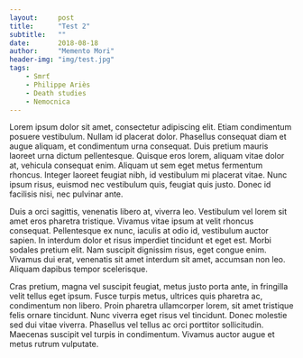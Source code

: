 ```yaml
---
layout:     post
title:      "Test 2"
subtitle:   ""
date:       2018-08-18
author:     "Memento Mori"
header-img: "img/test.jpg"
tags:
    - Smrť
    - Philippe Ariès 
    - Death studies
    - Nemocnica
---
```


Lorem ipsum dolor sit amet, consectetur adipiscing elit. Etiam condimentum posuere vestibulum. Nullam id placerat dolor. Phasellus consequat diam et augue aliquam, et condimentum urna consequat. Duis pretium mauris laoreet urna dictum pellentesque. Quisque eros lorem, aliquam vitae dolor at, vehicula consequat enim. Aliquam ut sem eget metus fermentum rhoncus. Integer laoreet feugiat nibh, id vestibulum mi placerat vitae. Nunc ipsum risus, euismod nec vestibulum quis, feugiat quis justo. Donec id facilisis nisi, nec pulvinar ante.

Duis a orci sagittis, venenatis libero at, viverra leo. Vestibulum vel lorem sit amet eros pharetra tristique. Vivamus vitae ipsum at velit rhoncus consequat. Pellentesque ex nunc, iaculis at odio id, vestibulum auctor sapien. In interdum dolor et risus imperdiet tincidunt et eget est. Morbi sodales pretium elit. Nam suscipit dignissim risus, eget congue enim. Vivamus dui erat, venenatis sit amet interdum sit amet, accumsan non leo. Aliquam dapibus tempor scelerisque.

Cras pretium, magna vel suscipit feugiat, metus justo porta ante, in fringilla velit tellus eget ipsum. Fusce turpis metus, ultrices quis pharetra ac, condimentum non libero. Proin pharetra ullamcorper lorem, sit amet tristique felis ornare tincidunt. Nunc viverra eget risus vel tincidunt. Donec molestie sed dui vitae viverra. Phasellus vel tellus ac orci porttitor sollicitudin. Maecenas suscipit vel turpis in condimentum. Vivamus auctor augue et metus rutrum vulputate.



